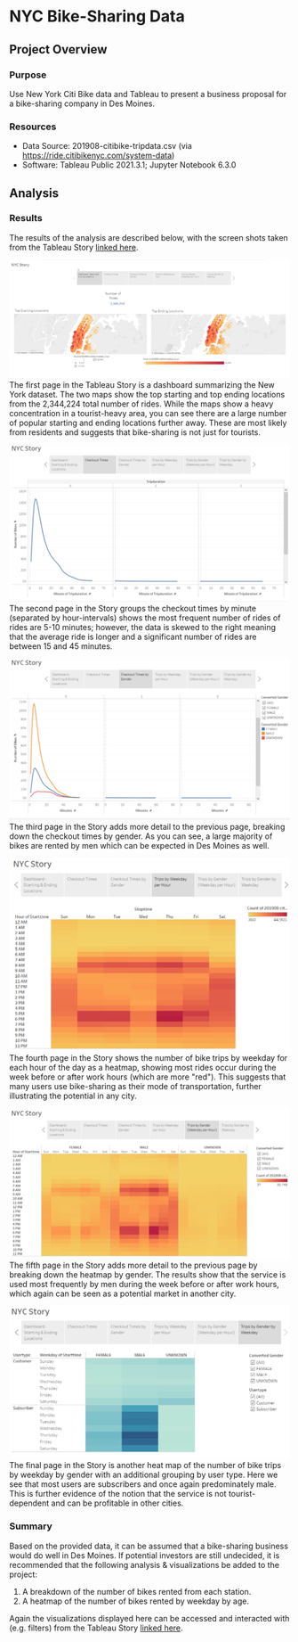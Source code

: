 # NYC Bike-Sharing Data 

## Project Overview

### Purpose
Use New York Citi Bike data and Tableau to present a business proposal for a bike-sharing company in Des Moines.

### Resources ###
- Data Source: 201908-citibike-tripdata.csv (via https://ride.citibikenyc.com/system-data)
- Software: Tableau Public 2021.3.1; Jupyter Notebook 6.3.0

## Analysis ##

### Results ###

The results of the analysis are described below, with the screen shots taken from the Tableau Story [linked here](https://public.tableau.com/shared/QTSRTRWWS?:display_count=n&:origin=viz_share_link).

![](/Resources/Dashboard.png)
The first page in the Tableau Story is a dashboard summarizing the New York dataset.  The two maps show the top starting and top ending locations from the 2,344,224 total number of rides.  While the maps show a heavy concentration in a tourist-heavy area, you can see there are a large number of popular starting and ending locations further away. These are most likely from residents and suggests that bike-sharing is not just for tourists. 

![](/Resources/1_Times.png)
The second page in the Story groups the checkout times by minute (separated by hour-intervals) shows the most frequent number of rides  of rides are 5-10 minutes; however, the data is skewed to the right meaning that the average ride is longer and a significant number of rides are between 15 and 45 minutes.  

![](/Resources/2_TimesbyGender.png)
The third page in the Story adds more detail to the previous page, breaking down the checkout times by gender. As you can see, a large majority of bikes are rented by men which can be expected in Des Moines as well. 

![](/Resources/3_TripsbyWeekday.png)
The fourth page in the Story shows the number of bike trips by weekday for each hour of the day as a heatmap, showing most rides occur during the week before or after work hours (which are more "red"). This suggests that many users use bike-sharing as their mode of transportation, further illustrating the potential in any city. 

![](/Resources/4_TripsbyGender.png)
The fifth page in the Story adds more detail to the previous page by breaking down the heatmap by gender. The results show that the service is used most frequently by men during the week before or after work hours, which again can be seen as a potential market in another city. 

![](/Resources/5_GenderbyWeekday.png)
The final page in the Story is another heat map of the number of bike trips by weekday by gender with an additional grouping by user type. Here we see that most users are subscribers and once again predominately male. This is further evidence of the notion that the service is not tourist-dependent and can be profitable in other cities.  


### Summary ###
Based on the provided data, it can be assumed that a bike-sharing business would do well in Des Moines. If potential investors are still undecided, it is recommended that the following analysis & visualizations be added to the project:
1. A breakdown of the number of bikes rented from each station.
2. A heatmap of the number of bikes rented by weekday by age.  

Again the visualizations displayed here can be accessed and interacted with (e.g. filters) from the Tableau Story [linked here](https://public.tableau.com/shared/QTSRTRWWS?:display_count=n&:origin=viz_share_link).
